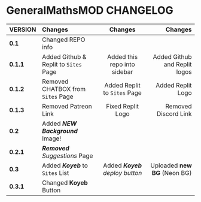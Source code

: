 # GeneralMathsMOD CHANGELOG

| **VERSION**        | **Changes**                           | **Changes**                     | **Changes**                   |
|:-------------------|:--------------------------------------|:-------------------------------:|------------------------------:|
| **0.1**            | Changed REPO info                     |                                 |                               |
| **0.1.1**          | Added Github & Replit to `Sites` Page | Added this repo into sidebar    | Added Github and Replit logos |
| **0.1.2**          | Removed CHATBOX from `Sites` Page     | Added Replit to `Sites` Page    | Added Replit Logo             |
| **0.1.3**          | Removed Patreon Link                  | Fixed Replit Logo               | Removed Discord Link          |
| **0.2**            | Added ***NEW Background*** Image!     |                                 |                               |
| **0.2.1**          | ***Removed** Suggestions* Page        |                                 |                               |
| **0.3**            | Added ***Koyeb*** to `Sites` List     | Added ***Koyeb** deploy button* | Uploaded **new BG** (Neon BG) |
| **0.3.1**          | Changed **Koyeb** Button              |                                 |                               | 
